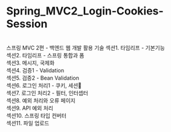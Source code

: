 # Spring_MVC2_Login-Cookies-Session

<br>
스프링 MVC 2편 - 백엔드 웹 개발 활용 기술
섹션1. 타임리프 - 기본기능<br>
섹션2. 타임리프 - 스프링 통합과 폼<br>
섹션3. 메시지, 국제화<br>
섹션4. 검증1 - Validation<br>
섹션5. 검증2 - Bean Validation<br>
섹션6. 로그인 처리1 - 쿠키, 세션👨<br>
섹션7. 로그인 처리2 - 필터, 인터셉터<br>
섹션8. 예외 처리와 오류 페이지<br>
섹션9. API 예외 처리<br>
섹션10. 스프링 타입 컨버터<br>
섹션11. 파일 업로드<br>

